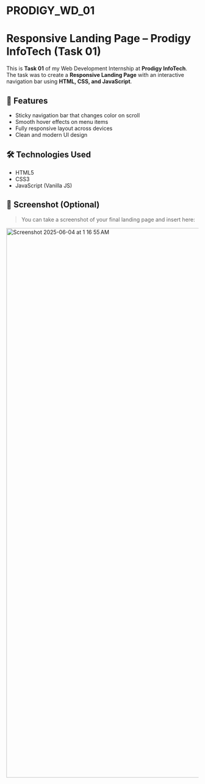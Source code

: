 # PRODIGY_WD_01

# Responsive Landing Page – Prodigy InfoTech (Task 01)

This is **Task 01** of my Web Development Internship at **Prodigy InfoTech**.  
The task was to create a **Responsive Landing Page** with an interactive navigation bar using **HTML, CSS, and JavaScript**.

## 🚀 Features

- Sticky navigation bar that changes color on scroll
- Smooth hover effects on menu items
- Fully responsive layout across devices
- Clean and modern UI design

## 🛠 Technologies Used

- HTML5
- CSS3
- JavaScript (Vanilla JS)

## 📸 Screenshot (Optional)

> You can take a screenshot of your final landing page and insert here:
<img width="1440" alt="Screenshot 2025-06-04 at 1 16 55 AM" src="https://github.com/user-attachments/assets/b1442dc6-e6c0-46ee-b48d-0c07c73eafe7" />


